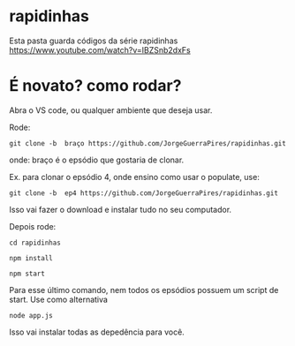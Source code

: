 # rapidinhas
Esta pasta guarda códigos da série rapidinhas
https://www.youtube.com/watch?v=IBZSnb2dxFs


# É novato? como rodar?
Abra o VS code, ou qualquer ambiente que deseja usar.

Rode:

```git clone -b  braço https://github.com/JorgeGuerraPires/rapidinhas.git```

onde: braço é o epsódio que gostaria de clonar.

Ex. para clonar o epsódio 4, onde ensino como usar o populate, use:

```git clone -b  ep4 https://github.com/JorgeGuerraPires/rapidinhas.git```


Isso vai fazer o download e instalar tudo no seu computador.

Depois rode:

```cd rapidinhas```

```npm install```

```npm start```

Para esse último comando, nem todos os epsódios possuem um script de start. 
Use como alternativa

```node app.js```







Isso vai instalar todas as depedência para você.



